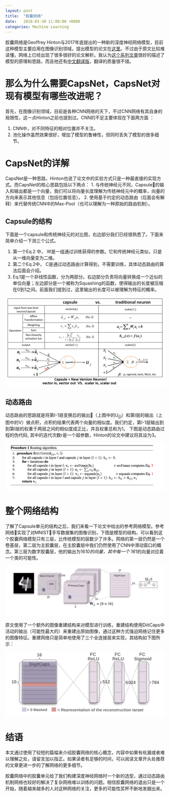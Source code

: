 ```yaml
---
layout: post
title:  "胶囊网络"
date:   2018-03-30 11:00:00 +0800
categories: Machine Learning
---
```


胶囊网络是Geoffrey Hinton与2017年底提出的一种新的深度神经网络模型，目前这种模型主要应用在图像识别领域，提出模型的论文在[这里][capsnet-paper]。不过由于原文比较难读懂，网络上已经出现了很多很好的论文解析。我认为[这个系列文章][capsule-series-1]很好的描述了模型的原理和思路，而且他还有[中文翻译版][capsule-series-chinese]，翻译的质量很不错。

那么为什么需要CapsNet，CapsNet对现有模型有哪些改进呢？
=============================

首先，在图像识别领域，目前是各种CNN网络的天下，不过CNN网络有其自身的局限性，这一点Hinton之前也提到过。CNN的不足主要体现在下面两方面 ：
1. CNN中，对不同特征的相对位置并不关注。
2. 池化操作虽然效果很好，增加了模型的鲁棒性，但同时丢失了模型的很多细节。

CapsNet的详解
=================
CapsNet是一种思路，Hinton也说了论文中的实验方式只是一种最直接的实现方式。而CapsNet的核心思路包括以下两点：
    1. 与传统神经元不同，Capsule的输入和输出都是一个向量，我们可以将向量长度理解为传统神经元中的概率，向量的方向来表示其他信息（包括位置信息）。
    2. 使用基于约定的动态路由（后面会有解释）来代替传统CNN中的Max-Pool（也可以理解为一种原始的路由机制）。

## Capsule的结构
下面是一个capsule和传统神经元的对比图，右边部分我们已经很熟悉了。下面来简单介绍一下测三个公式。
1. 第一个Eq.2 中， W是一组通过训练获得的参数。它和传统神经元类似，只是从一维向量变为二维。
2. 第二个Eq.2中， C是通过动态路由计算得到，不需要训练，具体动态路由的算法后面会介绍。
3. Eq.1是一个非线性函数，分为两部分。右边部分负责将向量转换成一个近似的单位向量；左边部分是一个被称为Squashing的函数，使得输出的长度被压缩在0到1之间。前面我们提到过，这里输出的长度可以被理解为特征的概率。

![capsule和传统模型对比](/images/capsule_vs_neuron.jpg?style=center "capsule和传统模型对比")

## 动态路由
动态路由的思路就是将第I-1层变换后的输出（上图中的U<sub>j|i</sub>）和第I层的输出（上图中的V）做点积，点积的结果代表两个向量的相似度。我们约定，第I-1层输出到到第I层的权重于两层之间的相似度成正比，并且权重总和为1。 下图是动态路由过程的伪代码, 其中的迭代次数r是一个超参数，Hinton的论文中建议将其设为3。

![动态路由伪代码](/images/dynamic_route_pseudocode.png?style=center "动态路由伪代码")

整个网络结构
===================
了解了Capsule单元的结构之后，我们来看一下论文中给出的参考网络模型。参考网络实现了对MNIST手写数据集的图像识别，下图是模型的结构，可以看到这个胶囊网络模型只有三层，比传统模型的层数少了许多。网络的第一层仍然是一个卷基层，第二层为主胶囊层，在主胶囊层中我们仍然使用了CNN中滑动窗口的概念。第三层为数字胶囊层，他的输出为16*10的向量，其中每一个 16*1的向量对应着一个类的可能性。

![胶囊网络模型](/images/capsule_net_structure.png?style=center "胶囊网络模型")

原文使用了一个额外的图像重建结构来对模型进行训练，重建结构使用DiitCaps中活动的输出（可能性最大的）来重建出原始图像，通过这种方式强迫网络记住更多的图像特征。重建网络只是简单地使用了三个全连接层来实现，其结构如下图所示：

![译码器结构](/images/capsule_net_reconstructor.png?style=center "译码器结构")

结语
======================
本文通过使用了较短的篇幅来介绍胶囊网络的核心概念，内容中如果有纰漏或者难以理解之处，请留言加以指正。如果读者有足够的时间，可以阅读文章开头处推荐的文章更进一步的了解网络的更多细节。

胶囊网络中的胶囊单元给了我们构建深度神经网络时一个新的选型，通过动态路由机制网络也较好的解决了复杂网络难以训练的问题。相信胶囊网络的退出只是一个开始，随着越来越多的人对这种网络的关注，更多的可能性奖杯不断地发掘出来。







[capsnet-paper]:https://arxiv.org/pdf/1710.09829.pdf
[capsule-series-1]: https://medium.com/ai%C2%B3-theory-practice-business/understanding-hintons-capsule-networks-part-i-intuition-b4b559d1159b
[capsule-series-chinese]: https://mp.weixin.qq.com/s?__biz=MzI3ODkxODU3Mg==&mid=2247484433&idx=1&sn=3afe4605bc2501eebbc41c6dd1af9572&chksm=eb4ee0d2dc3969c4619d6c1097d5c949c76c6c854e60d36eba4388da2c3855747818d062c90a&scene=21#wechat_redirect